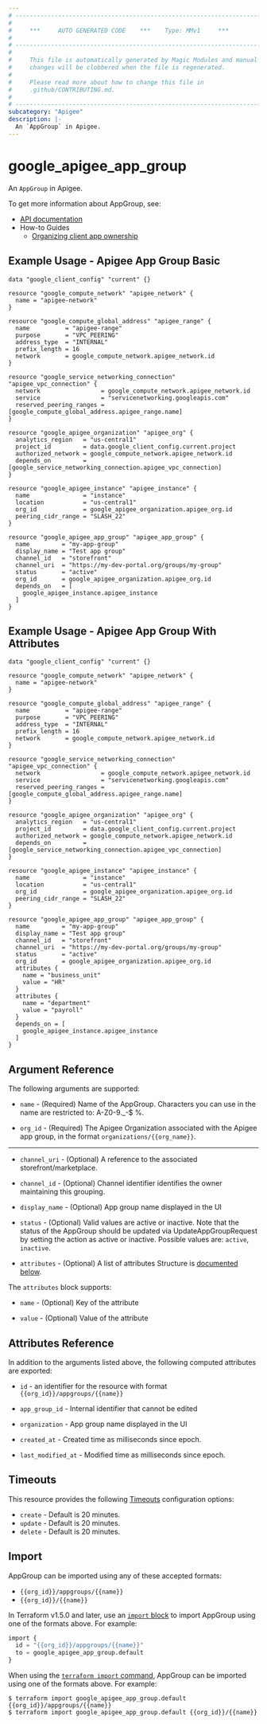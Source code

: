 ```yaml
---
# ----------------------------------------------------------------------------
#
#     ***     AUTO GENERATED CODE    ***    Type: MMv1     ***
#
# ----------------------------------------------------------------------------
#
#     This file is automatically generated by Magic Modules and manual
#     changes will be clobbered when the file is regenerated.
#
#     Please read more about how to change this file in
#     .github/CONTRIBUTING.md.
#
# ----------------------------------------------------------------------------
subcategory: "Apigee"
description: |-
  An `AppGroup` in Apigee.
---
```


# google_apigee_app_group

An `AppGroup` in Apigee.


To get more information about AppGroup, see:

* [API documentation](https://cloud.google.com/apigee/docs/reference/apis/apigee/rest/v1/organizations.appgroups)
* How-to Guides
    * [Organizing client app ownership](https://cloud.google.com/apigee/docs/api-platform/publish/organizing-client-app-ownership)

## Example Usage - Apigee App Group Basic


```hcl
data "google_client_config" "current" {}

resource "google_compute_network" "apigee_network" {
  name = "apigee-network"
}

resource "google_compute_global_address" "apigee_range" {
  name          = "apigee-range"
  purpose       = "VPC_PEERING"
  address_type  = "INTERNAL"
  prefix_length = 16
  network       = google_compute_network.apigee_network.id
}

resource "google_service_networking_connection" "apigee_vpc_connection" {
  network                 = google_compute_network.apigee_network.id
  service                 = "servicenetworking.googleapis.com"
  reserved_peering_ranges = [google_compute_global_address.apigee_range.name]
}

resource "google_apigee_organization" "apigee_org" {
  analytics_region   = "us-central1"
  project_id         = data.google_client_config.current.project
  authorized_network = google_compute_network.apigee_network.id
  depends_on         = [google_service_networking_connection.apigee_vpc_connection]
}

resource "google_apigee_instance" "apigee_instance" {
  name               = "instance"
  location           = "us-central1"
  org_id             = google_apigee_organization.apigee_org.id
  peering_cidr_range = "SLASH_22"
}

resource "google_apigee_app_group" "apigee_app_group" {
  name         = "my-app-group"
  display_name = "Test app group"
  channel_id   = "storefront"
  channel_uri  = "https://my-dev-portal.org/groups/my-group"
  status       = "active"
  org_id       = google_apigee_organization.apigee_org.id
  depends_on   = [
    google_apigee_instance.apigee_instance
  ]
}
```
## Example Usage - Apigee App Group With Attributes


```hcl
data "google_client_config" "current" {}

resource "google_compute_network" "apigee_network" {
  name = "apigee-network"
}

resource "google_compute_global_address" "apigee_range" {
  name          = "apigee-range"
  purpose       = "VPC_PEERING"
  address_type  = "INTERNAL"
  prefix_length = 16
  network       = google_compute_network.apigee_network.id
}

resource "google_service_networking_connection" "apigee_vpc_connection" {
  network                 = google_compute_network.apigee_network.id
  service                 = "servicenetworking.googleapis.com"
  reserved_peering_ranges = [google_compute_global_address.apigee_range.name]
}

resource "google_apigee_organization" "apigee_org" {
  analytics_region   = "us-central1"
  project_id         = data.google_client_config.current.project
  authorized_network = google_compute_network.apigee_network.id
  depends_on         = [google_service_networking_connection.apigee_vpc_connection]
}

resource "google_apigee_instance" "apigee_instance" {
  name               = "instance"
  location           = "us-central1"
  org_id             = google_apigee_organization.apigee_org.id
  peering_cidr_range = "SLASH_22"
}

resource "google_apigee_app_group" "apigee_app_group" {
  name         = "my-app-group"
  display_name = "Test app group"    
  channel_id   = "storefront"
  channel_uri  = "https://my-dev-portal.org/groups/my-group"
  status       = "active"
  org_id       = google_apigee_organization.apigee_org.id
  attributes {
    name = "business_unit"
    value = "HR"
  }
  attributes {
    name = "department"
    value = "payroll"
  }    
  depends_on = [
    google_apigee_instance.apigee_instance
  ]
}
```

## Argument Reference

The following arguments are supported:


* `name` -
  (Required)
  Name of the AppGroup. Characters you can use in the name are restricted to: A-Z0-9._-$ %.

* `org_id` -
  (Required)
  The Apigee Organization associated with the Apigee app group,
  in the format `organizations/{{org_name}}`.


- - -


* `channel_uri` -
  (Optional)
  A reference to the associated storefront/marketplace.

* `channel_id` -
  (Optional)
  Channel identifier identifies the owner maintaining this grouping.

* `display_name` -
  (Optional)
  App group name displayed in the UI

* `status` -
  (Optional)
  Valid values are active or inactive. Note that the status of the AppGroup should be updated via UpdateAppGroupRequest by setting the action as active or inactive.
  Possible values are: `active`, `inactive`.

* `attributes` -
  (Optional)
  A list of attributes
  Structure is [documented below](#nested_attributes).


<a name="nested_attributes"></a>The `attributes` block supports:

* `name` -
  (Optional)
  Key of the attribute

* `value` -
  (Optional)
  Value of the attribute

## Attributes Reference

In addition to the arguments listed above, the following computed attributes are exported:

* `id` - an identifier for the resource with format `{{org_id}}/appgroups/{{name}}`

* `app_group_id` -
  Internal identifier that cannot be edited

* `organization` -
  App group name displayed in the UI

* `created_at` -
  Created time as milliseconds since epoch.

* `last_modified_at` -
  Modified time as milliseconds since epoch.


## Timeouts

This resource provides the following
[Timeouts](https://developer.hashicorp.com/terraform/plugin/sdkv2/resources/retries-and-customizable-timeouts) configuration options:

- `create` - Default is 20 minutes.
- `update` - Default is 20 minutes.
- `delete` - Default is 20 minutes.

## Import


AppGroup can be imported using any of these accepted formats:

* `{{org_id}}/appgroups/{{name}}`
* `{{org_id}}/{{name}}`


In Terraform v1.5.0 and later, use an [`import` block](https://developer.hashicorp.com/terraform/language/import) to import AppGroup using one of the formats above. For example:

```tf
import {
  id = "{{org_id}}/appgroups/{{name}}"
  to = google_apigee_app_group.default
}
```

When using the [`terraform import` command](https://developer.hashicorp.com/terraform/cli/commands/import), AppGroup can be imported using one of the formats above. For example:

```
$ terraform import google_apigee_app_group.default {{org_id}}/appgroups/{{name}}
$ terraform import google_apigee_app_group.default {{org_id}}/{{name}}
```
